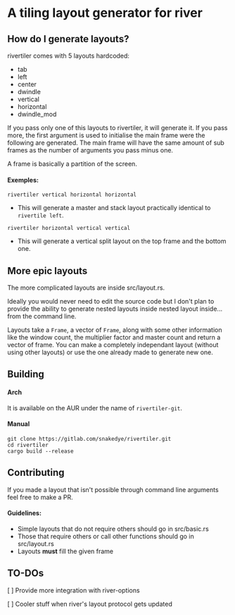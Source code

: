 # A tiling layout generator for river

## How do I generate layouts?

rivertiler comes with 5 layouts hardcoded:

- tab
- left
- center
- dwindle
- vertical
- horizontal
- dwindle_mod

If you pass only one of this layouts to rivertiler, it will generate it. If you pass more,
the first argument is used to initialise the main frame were the following are generated.
The main frame will have the same amount of sub frames as the number of arguments you pass minus one.

A frame is basically a partition of the screen.

#### Exemples:
`rivertiler vertical horizontal horizontal`
- This will generate a master and stack layout practically identical to `rivertile left`.

`rivertiler horizontal vertical vertical`
- This will generate a vertical split layout on the top frame and the bottom one.

## More epic layouts
The more complicated layouts are inside src/layout.rs.

Ideally you would never need to edit the source code but I don't plan to provide the ability
to generate nested layouts inside nested layout inside... from the command line.

Layouts take a `Frame`, a vector of `Frame`, along with some other information like the window count,
the multiplier factor and master count and return a vector of frame. You can make
a completely independant layout (without using other layouts) or use the one already made to generate new one.

## Building
#### Arch
It is available on the AUR under the name of `rivertiler-git`.
#### Manual
```
git clone https://gitlab.com/snakedye/rivertiler.git
cd rivertiler
cargo build --release
```

## Contributing
If you made a layout that isn't possible through command line arguments feel
free to make a PR.

####  Guidelines:
- Simple layouts that do not require others should go in src/basic.rs
- Those that require others or call other functions should go in src/layout.rs
- Layouts **must** fill the given frame

## TO-DOs

[ ] Provide more integration with river-options

[ ] Cooler stuff when river's layout protocol gets updated

